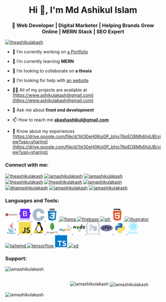 <h1 align="center">Hi 👋, I'm Md Ashikul Islam</h1>
<h3 align="center">🚀 Web Developer | Digital Marketer | Helping Brands Grow Online | MERN Stack | SEO Expert</h3>

<p align="left"> <a href="https://twitter.com/theashikulakash" target="blank"><img src="https://img.shields.io/twitter/follow/theashikulakash?logo=twitter&style=for-the-badge" alt="theashikulakash" /></a> </p>

- 🔭 I’m currently working on [a Portfoilo](https://www.ashikulakash.com)

- 🌱 I’m currently learning **MERN**

- 👯 I’m looking to collaborate on **a thesis**

- 🤝 I’m looking for help with [an website](https://www.qfsfoodservice.com)

- 👨‍💻 All of my projects are available at [https://www.ashikulakash@gmail.com](https://www.ashikulakash@gmail.com)

- 💬 Ask me about **front end development**

- 📫 How to reach me **akashashikul@gmail.com**

- 📄 Know about my experiences [https://drive.google.com/file/d/1jit30eH0Koi0P_bhjx76pEO8Mh6hjjUB/view?usp=sharing](https://drive.google.com/file/d/1jit30eH0Koi0P_bhjx76pEO8Mh6hjjUB/view?usp=sharing)

<h3 align="left">Connect with me:</h3>
<p align="left">
<a href="https://twitter.com/theashikulakash" target="blank"><img align="center" src="https://raw.githubusercontent.com/rahuldkjain/github-profile-readme-generator/master/src/images/icons/Social/twitter.svg" alt="theashikulakash" height="30" width="40" /></a>
<a href="https://linkedin.com/in/iamashikulakash" target="blank"><img align="center" src="https://raw.githubusercontent.com/rahuldkjain/github-profile-readme-generator/master/src/images/icons/Social/linked-in-alt.svg" alt="iamashikulakash" height="30" width="40" /></a>
<a href="https://stackoverflow.com/users/iamashikulakash" target="blank"><img align="center" src="https://raw.githubusercontent.com/rahuldkjain/github-profile-readme-generator/master/src/images/icons/Social/stack-overflow.svg" alt="iamashikulakash" height="30" width="40" /></a>
<a href="https://fb.com/theashikulakash" target="blank"><img align="center" src="https://raw.githubusercontent.com/rahuldkjain/github-profile-readme-generator/master/src/images/icons/Social/facebook.svg" alt="theashikulakash" height="30" width="40" /></a>
<a href="https://instagram.com/theashikulakash" target="blank"><img align="center" src="https://raw.githubusercontent.com/rahuldkjain/github-profile-readme-generator/master/src/images/icons/Social/instagram.svg" alt="theashikulakash" height="30" width="40" /></a>
<a href="https://www.behance.net/iamashikulakash" target="blank"><img align="center" src="https://raw.githubusercontent.com/rahuldkjain/github-profile-readme-generator/master/src/images/icons/Social/behance.svg" alt="iamashikulakash" height="30" width="40" /></a>
<a href="https://medium.com/@iamashikulakash" target="blank"><img align="center" src="https://raw.githubusercontent.com/rahuldkjain/github-profile-readme-generator/master/src/images/icons/Social/medium.svg" alt="@iamashikulakash" height="30" width="40" /></a>
<a href="https://www.youtube.com/@iamashikulakash" target="blank"><img align="center" src="https://raw.githubusercontent.com/rahuldkjain/github-profile-readme-generator/master/src/images/icons/Social/youtube.svg" alt="iamashikulakash" height="30" width="40" /></a>
<a href="https://discord.gg/iamashikulakash" target="blank"><img align="center" src="https://raw.githubusercontent.com/rahuldkjain/github-profile-readme-generator/master/src/images/icons/Social/discord.svg" alt="iamashikulakash" height="30" width="40" /></a>
</p>

<h3 align="left">Languages and Tools:</h3>
<p align="left"> <a href="https://angular.io" target="_blank" rel="noreferrer"> <img src="https://raw.githubusercontent.com/devicons/devicon/master/icons/angularjs/angularjs-original-wordmark.svg" alt="angularjs" width="40" height="40"/> </a> <a href="https://getbootstrap.com" target="_blank" rel="noreferrer"> <img src="https://raw.githubusercontent.com/devicons/devicon/master/icons/bootstrap/bootstrap-plain-wordmark.svg" alt="bootstrap" width="40" height="40"/> </a> <a href="https://www.cprogramming.com/" target="_blank" rel="noreferrer"> <img src="https://raw.githubusercontent.com/devicons/devicon/master/icons/c/c-original.svg" alt="c" width="40" height="40"/> </a> <a href="https://www.w3schools.com/css/" target="_blank" rel="noreferrer"> <img src="https://raw.githubusercontent.com/devicons/devicon/master/icons/css3/css3-original-wordmark.svg" alt="css3" width="40" height="40"/> </a> <a href="https://www.figma.com/" target="_blank" rel="noreferrer"> <img src="https://www.vectorlogo.zone/logos/figma/figma-icon.svg" alt="figma" width="40" height="40"/> </a> <a href="https://firebase.google.com/" target="_blank" rel="noreferrer"> <img src="https://www.vectorlogo.zone/logos/firebase/firebase-icon.svg" alt="firebase" width="40" height="40"/> </a> <a href="https://git-scm.com/" target="_blank" rel="noreferrer"> <img src="https://www.vectorlogo.zone/logos/git-scm/git-scm-icon.svg" alt="git" width="40" height="40"/> </a> <a href="https://www.w3.org/html/" target="_blank" rel="noreferrer"> <img src="https://raw.githubusercontent.com/devicons/devicon/master/icons/html5/html5-original-wordmark.svg" alt="html5" width="40" height="40"/> </a> <a href="https://www.adobe.com/in/products/illustrator.html" target="_blank" rel="noreferrer"> <img src="https://www.vectorlogo.zone/logos/adobe_illustrator/adobe_illustrator-icon.svg" alt="illustrator" width="40" height="40"/> </a> <a href="https://www.java.com" target="_blank" rel="noreferrer"> <img src="https://raw.githubusercontent.com/devicons/devicon/master/icons/java/java-original.svg" alt="java" width="40" height="40"/> </a> <a href="https://developer.mozilla.org/en-US/docs/Web/JavaScript" target="_blank" rel="noreferrer"> <img src="https://raw.githubusercontent.com/devicons/devicon/master/icons/javascript/javascript-original.svg" alt="javascript" width="40" height="40"/> </a> <a href="https://www.linux.org/" target="_blank" rel="noreferrer"> <img src="https://raw.githubusercontent.com/devicons/devicon/master/icons/linux/linux-original.svg" alt="linux" width="40" height="40"/> </a> <a href="https://www.mongodb.com/" target="_blank" rel="noreferrer"> <img src="https://raw.githubusercontent.com/devicons/devicon/master/icons/mongodb/mongodb-original-wordmark.svg" alt="mongodb" width="40" height="40"/> </a> <a href="https://www.mysql.com/" target="_blank" rel="noreferrer"> <img src="https://raw.githubusercontent.com/devicons/devicon/master/icons/mysql/mysql-original-wordmark.svg" alt="mysql" width="40" height="40"/> </a> <a href="https://nodejs.org" target="_blank" rel="noreferrer"> <img src="https://raw.githubusercontent.com/devicons/devicon/master/icons/nodejs/nodejs-original-wordmark.svg" alt="nodejs" width="40" height="40"/> </a> <a href="https://www.photoshop.com/en" target="_blank" rel="noreferrer"> <img src="https://raw.githubusercontent.com/devicons/devicon/master/icons/photoshop/photoshop-line.svg" alt="photoshop" width="40" height="40"/> </a> <a href="https://www.php.net" target="_blank" rel="noreferrer"> <img src="https://raw.githubusercontent.com/devicons/devicon/master/icons/php/php-original.svg" alt="php" width="40" height="40"/> </a> <a href="https://www.python.org" target="_blank" rel="noreferrer"> <img src="https://raw.githubusercontent.com/devicons/devicon/master/icons/python/python-original.svg" alt="python" width="40" height="40"/> </a> <a href="https://reactjs.org/" target="_blank" rel="noreferrer"> <img src="https://raw.githubusercontent.com/devicons/devicon/master/icons/react/react-original-wordmark.svg" alt="react" width="40" height="40"/> </a> <a href="https://tailwindcss.com/" target="_blank" rel="noreferrer"> <img src="https://www.vectorlogo.zone/logos/tailwindcss/tailwindcss-icon.svg" alt="tailwind" width="40" height="40"/> </a> <a href="https://www.tensorflow.org" target="_blank" rel="noreferrer"> <img src="https://www.vectorlogo.zone/logos/tensorflow/tensorflow-icon.svg" alt="tensorflow" width="40" height="40"/> </a> <a href="https://www.typescriptlang.org/" target="_blank" rel="noreferrer"> <img src="https://raw.githubusercontent.com/devicons/devicon/master/icons/typescript/typescript-original.svg" alt="typescript" width="40" height="40"/> </a> <a href="https://www.adobe.com/products/xd.html" target="_blank" rel="noreferrer"> <img src="https://cdn.worldvectorlogo.com/logos/adobe-xd.svg" alt="xd" width="40" height="40"/> </a> </p>

<h3 align="left">Support:</h3>
<p><a href="https://www.buymeacoffee.com/iamashikulakash"> <img align="left" src="https://cdn.buymeacoffee.com/buttons/v2/default-yellow.png" height="50" width="210" alt="iamashikulakash" /></a></p><br><br>

<p><img align="left" src="https://github-readme-stats.vercel.app/api/top-langs?username=iamashikulakash&show_icons=true&locale=en&layout=compact" alt="iamashikulakash" /></p>

<p>&nbsp;<img align="center" src="https://github-readme-stats.vercel.app/api?username=iamashikulakash&show_icons=true&locale=en" alt="iamashikulakash" /></p>

<p><img align="center" src="https://github-readme-streak-stats.herokuapp.com/?user=iamashikulakash&" alt="iamashikulakash" /></p>

